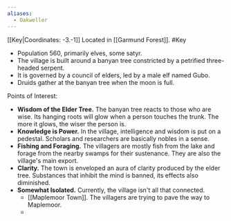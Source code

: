```yaml
---
aliases:
  - Oakweller
---
```

[[Key|Coordinates: -3.-1]]
Located in [[Garmund Forest]].
#Key 

- Population 560, primarily elves, some satyr.
- The village is built around a banyan tree constricted by a petrified three-headed serpent.
- It is governed by a council of elders, led by a male elf named Gubo.
- Druids gather at the banyan tree when the moon is full.

Points of Interest:
- **Wisdom of the Elder Tree.** The banyan tree reacts to those who are wise. Its hanging roots will glow when a person touches the trunk. The more it glows, the wiser the person is.
- **Knowledge is Power.** In the village, intelligence and wisdom is put on a pedestal. Scholars and researchers are basically nobles in a sense.
- **Fishing and Foraging.** The villagers are mostly fish from the lake and forage from the nearby swamps for their sustenance. They are also the village's main export.
- **Clarity.** The town is enveloped an aura of clarity produced by the elder tree. Substances that inhibit the mind is banned, its effects also diminished.
- **Somewhat Isolated.** Currently, the village isn't all that connected.
	- [[Maplemoor Town]]. The villagers are trying to pave the way to Maplemoor.
	- 